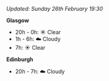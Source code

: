 *Updated: Sunday 26th February 19:30*

**Glasgow**

* 20h - 0h: :sunny: Clear
* 1h - 6h: :cloud: Cloudy
* 7h: :sunny: Clear

**Edinburgh**

* 20h - 7h: :cloud: Cloudy
